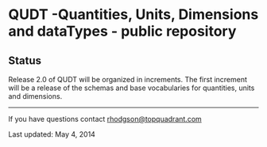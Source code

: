 QUDT -Quantities, Units, Dimensions and dataTypes - public repository
=====================================================================


Status
------

Release 2.0 of QUDT will be organized in increments. The first increment will be a release of the schemas and base vocabularies for quantities, units and dimensions.

----

If you have questions contact rhodgson@topquadrant.com

Last updated: May 4, 2014
